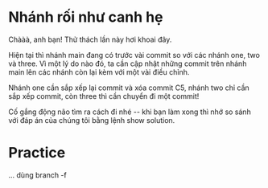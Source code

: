 # Nhánh rối như canh hẹ
Chààà, anh bạn! Thử thách lần này hơi khoai đây.

Hiện tại thì nhánh main đang có trước vài commit so với các nhánh one, two và three. Vì một lý do nào đó, ta cần cập nhật những commit trên nhánh main lên các nhánh còn lại kèm với một vài điều chỉnh.

Nhánh one cần sắp xếp lại commit và xóa commit C5, nhánh two chỉ cần sắp xếp commit, còn three thì cần chuyển đi một commit!

Cố gắng động não tìm ra cách đi nhé -- khi bạn làm xong thì nhớ so sánh với đáp án của chúng tôi bằng lệnh show solution.

# Practice

... dùng branch -f